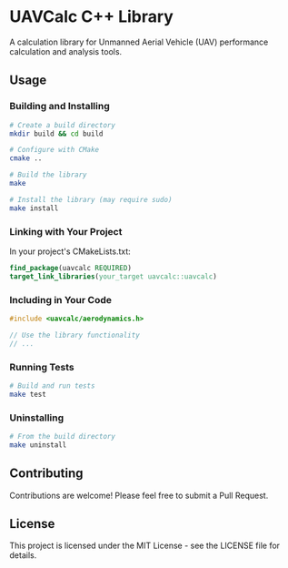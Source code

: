 # UAVCalc C++ Library

A calculation library for Unmanned Aerial Vehicle (UAV) performance calculation and analysis tools.

## Usage

### Building and Installing

```bash
# Create a build directory
mkdir build && cd build

# Configure with CMake
cmake ..

# Build the library
make

# Install the library (may require sudo)
make install
```

### Linking with Your Project

In your project's CMakeLists.txt:

```cmake
find_package(uavcalc REQUIRED)
target_link_libraries(your_target uavcalc::uavcalc)
```

### Including in Your Code

```cpp
#include <uavcalc/aerodynamics.h>

// Use the library functionality
// ...
```

### Running Tests

```bash
# Build and run tests
make test
```

### Uninstalling

```bash
# From the build directory
make uninstall
```

## Contributing

Contributions are welcome! Please feel free to submit a Pull Request.

## License

This project is licensed under the MIT License - see the LICENSE file for details.
